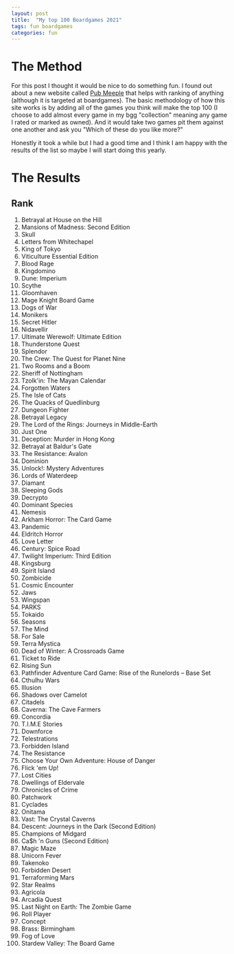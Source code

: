 ```yaml
---
layout: post
title:  "My top 100 Boardgames 2021"
tags: fun boardgames
categories: fun
---
```


# The Method

For this post I thought it would be nice to do something fun. I found out about a new website called [Pub Meeple](https://rankingengine.pubmeeple.com/) that helps with ranking of anything (although it is targeted at boardgames). The basic methodology of how this site works is by adding all of the games you think will make the top 100 (I choose to add almost every game in my bgg "collection" meaning any game I rated or marked as owned). And it would take two games pit them against one another and ask you "Which of these do you like more?"

Honestly it took a while but I had a good time and I think I am happy with the results of the list so maybe I will start doing this yearly.

# The Results

## Rank

1. Betrayal at House on the Hill
1. Mansions of Madness: Second Edition
1. Skull
1. Letters from Whitechapel
1. King of Tokyo
1. Viticulture Essential Edition
1. Blood Rage
1. Kingdomino
1. Dune: Imperium
1. Scythe
1. Gloomhaven
1. Mage Knight Board Game
1. Dogs of War
1. Monikers
1. Secret Hitler
1. Nidavellir
1. Ultimate Werewolf: Ultimate Edition
1. Thunderstone Quest
1. Splendor
1. The Crew: The Quest for Planet Nine
1. Two Rooms and a Boom
1. Sheriff of Nottingham
1. Tzolk'in: The Mayan Calendar
1. Forgotten Waters
1. The Isle of Cats
1. The Quacks of Quedlinburg
1. Dungeon Fighter
1. Betrayal Legacy
1. The Lord of the Rings: Journeys in Middle-Earth
1. Just One
1. Deception: Murder in Hong Kong
1. Betrayal at Baldur's Gate
1. The Resistance: Avalon
1. Dominion
1. Unlock!: Mystery Adventures
1. Lords of Waterdeep
1. Diamant
1. Sleeping Gods
1. Decrypto
1. Dominant Species
1. Nemesis
1. Arkham Horror: The Card Game
1. Pandemic
1. Eldritch Horror
1. Love Letter
1. Century: Spice Road
1. Twilight Imperium: Third Edition
1. Kingsburg
1. Spirit Island
1. Zombicide
1. Cosmic Encounter
1. Jaws
1. Wingspan
1. PARKS
1. Tokaido
1. Seasons
1. The Mind
1. For Sale
1. Terra Mystica
1. Dead of Winter: A Crossroads Game
1. Ticket to Ride
1. Rising Sun
1. Pathfinder Adventure Card Game: Rise of the Runelords – Base Set
1. Cthulhu Wars
1. Illusion
1. Shadows over Camelot
1. Citadels
1. Caverna: The Cave Farmers
1. Concordia
1. T.I.M.E Stories
1. Downforce
1. Telestrations
1. Forbidden Island
1. The Resistance
1. Choose Your Own Adventure: House of Danger
1. Flick 'em Up!
1. Lost Cities
1. Dwellings of Eldervale
1. Chronicles of Crime
1. Patchwork
1. Cyclades
1. Onitama
1. Vast: The Crystal Caverns
1. Descent: Journeys in the Dark (Second Edition)
1. Champions of Midgard
1. Ca$h 'n Guns (Second Edition)
1. Magic Maze
1. Unicorn Fever
1. Takenoko
1. Forbidden Desert
1. Terraforming Mars
1. Star Realms
1. Agricola
1. Arcadia Quest
1. Last Night on Earth: The Zombie Game
1. Roll Player
1. Concept
1. Brass: Birmingham
1. Fog of Love
1. Stardew Valley: The Board Game